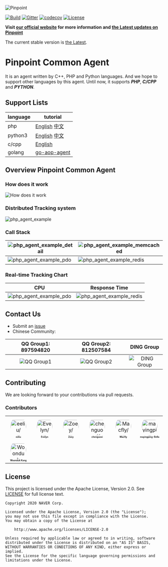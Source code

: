 ![Pinpoint](images/logo.png)

[![Build](https://github.com/pinpoint-apm/pinpoint-c-agent/workflows/Build/badge.svg?branch=master)](https://github.com/pinpoint-apm/pinpoint-c-agent/actions) [![Gitter](https://badges.gitter.im/naver/pinpoint-c-agent.svg)](https://gitter.im/naver/pinpoint-c-agent?utm_source=badge&utm_medium=badge&utm_campaign=pr-badge) [![codecov](https://codecov.io/gh/pinpoint-apm/pinpoint-c-agent/branch/master/graph/badge.svg?token=KswbmFvWp3)](https://codecov.io/gh/pinpoint-apm/pinpoint-c-agent) [![License](https://img.shields.io/github/license/pinpoint-apm/pinpoint-c-agent)](LICENSE)



**Visit [our official website](http://pinpoint-apm.github.io/pinpoint/) for more information and [the Latest updates on Pinpoint](https://pinpoint-apm.github.io/pinpoint/news.html)**  


The current stable version is [the Latest](https://github.com/pinpoint-apm/pinpoint-c-agent/releases).

# Pinpoint Common Agent

It is an agent written by C++, PHP and Python languages. And we hope to support other languages by this agent. Until now, it supports **_PHP_**, **_C/CPP_** and **_PYTHON_**.

## Support Lists

language| tutorial
---|----
php|[English](DOC/PHP/Readme.md) [中文](DOC/PHP/Readme-CN.md) 
python3|[English](DOC/PY/Readme.md) [中文](DOC/PHP/Readme-CN.md) 
c/cpp|[English](DOC/C-CPP/Readme.md)
golang|[go-aop-agent](https://github.com/pinpoint-apm/go-aop-agent) 
## Overview Pinpoint Common Agent

### How does it work

![How does it work](images/pinpoint_v0.5.x.png)

### Distributed Tracking system
![php_agent_example](images/php_agent_example.png)

### Call Stack

![php_agent_example_detail](images/php_agent_example_detail.png) | ![php_agent_example_memcached](images/callstack-memcached.png)
--- | ---
![php_agent_example_pdo](images/callstack-pdo.png) | ![php_agent_example_redis](images/callstack-redis.png)

### Real-time Tracking Chart

 CPU | Response Time
 --- | ---
 ![php_agent_example_pdo](images/cpu.png) | ![php_agent_example_redis](images/responsetime.png)
 
## Contact Us
* Submit an [issue](https://github.com/pinpoint-apm/pinpoint-c-agent/issues)
* Chinese Community:

QQ Group1: 897594820 | QQ Group2: 812507584 | DING Group
:---:| :---: | :---:
![QQ Group1](images/NAVERPinpoint.png) | ![QQ Group2](images/NAVERPinpoint2.png) | ![DING Group](images/NaverPinpoint交流群-DING.jpg)

## Contributing
We are looking forward to your contributions via pull requests.

### Contributors

<table>
<tr>
    <td align="center" style="word-wrap: break-word; width: 75.0; height: 75.0">
        <a href=https://github.com/eeliu>
            <img src=https://avatars.githubusercontent.com/u/27064129?v=4 width="50;"  style="border-radius:50%;align-items:center;justify-content:center;overflow:hidden;padding-top:10px" alt=eeliu/>
            <br />
            <sub style="font-size:7px"><b>eeliu</b></sub>
        </a>
    </td>
    <td align="center" style="word-wrap: break-word; width: 75.0; height: 75.0">
        <a href=https://github.com/EyelynSu>
            <img src=https://avatars.githubusercontent.com/u/41946743?v=4 width="50;"  style="border-radius:50%;align-items:center;justify-content:center;overflow:hidden;padding-top:10px" alt=Evelyn/>
            <br />
            <sub style="font-size:7px"><b>Evelyn</b></sub>
        </a>
    </td>
    <td align="center" style="word-wrap: break-word; width: 75.0; height: 75.0">
        <a href=https://github.com/Zoey-dot>
            <img src=https://avatars.githubusercontent.com/u/59548335?v=4 width="50;"  style="border-radius:50%;align-items:center;justify-content:center;overflow:hidden;padding-top:10px" alt=Zoey/>
            <br />
            <sub style="font-size:7px"><b>Zoey</b></sub>
        </a>
    </td>
    <td align="center" style="word-wrap: break-word; width: 75.0; height: 75.0">
        <a href=https://github.com/ChenGXQQ>
            <img src=https://avatars.githubusercontent.com/u/20234781?v=4 width="50;"  style="border-radius:50%;align-items:center;justify-content:center;overflow:hidden;padding-top:10px" alt=chenguoxi/>
            <br />
            <sub style="font-size:7px"><b>chenguoxi</b></sub>
        </a>
    </td>
    <td align="center" style="word-wrap: break-word; width: 75.0; height: 75.0">
        <a href=https://github.com/marty-macfly>
            <img src=https://avatars.githubusercontent.com/u/12715929?v=4 width="50;"  style="border-radius:50%;align-items:center;justify-content:center;overflow:hidden;padding-top:10px" alt=Macfly/>
            <br />
            <sub style="font-size:7px"><b>Macfly</b></sub>
        </a>
    </td>
    <td align="center" style="word-wrap: break-word; width: 75.0; height: 75.0">
        <a href=https://github.com/mayingping-Bella>
            <img src=https://avatars.githubusercontent.com/u/72844069?v=4 width="50;"  style="border-radius:50%;align-items:center;justify-content:center;overflow:hidden;padding-top:10px" alt=mayingping-Bella/>
            <br />
            <sub style="font-size:7px"><b>mayingping-Bella</b></sub>
        </a>
    </td>
</tr>
<tr>
    <td align="center" style="word-wrap: break-word; width: 75.0; height: 75.0">
        <a href=https://github.com/emeroad>
            <img src=https://avatars.githubusercontent.com/u/7564547?v=4 width="50;"  style="border-radius:50%;align-items:center;justify-content:center;overflow:hidden;padding-top:10px" alt=Woonduk Kang/>
            <br />
            <sub style="font-size:7px"><b>Woonduk Kang</b></sub>
        </a>
    </td>
</tr>
</table>



## License
This project is licensed under the Apache License, Version 2.0.
See [LICENSE](LICENSE) for full license text.

```
Copyright 2020 NAVER Corp.

Licensed under the Apache License, Version 2.0 (the "License");
you may not use this file except in compliance with the License.
You may obtain a copy of the License at

    http://www.apache.org/licenses/LICENSE-2.0

Unless required by applicable law or agreed to in writing, software
distributed under the License is distributed on an "AS IS" BASIS,
WITHOUT WARRANTIES OR CONDITIONS OF ANY KIND, either express or implied.
See the License for the specific language governing permissions and
limitations under the License.
```
